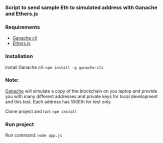 ### Script to send sample Eth to simulated address with Ganache and Ethers.js

### Requirements

- [Ganache cli](https://docs.nethereum.com/en/latest/ethereum-and-clients/ganache-cli/)
- [Ethers.js](https://docs.ethers.io/v5/)

### Installation

Install Ganache cli:
`npm install -g ganache-cli`

### Note:

[Ganache](https://docs.nethereum.com/en/latest/ethereum-and-clients/ganache-cli/) will simulate a copy of the blockchain on you laptop and provide you with many different addresses and private keys for local development and this test. Each address has 100Eth for test only.

Clone project and run: `npm install`

### Run project

Run command: `node app.js`
